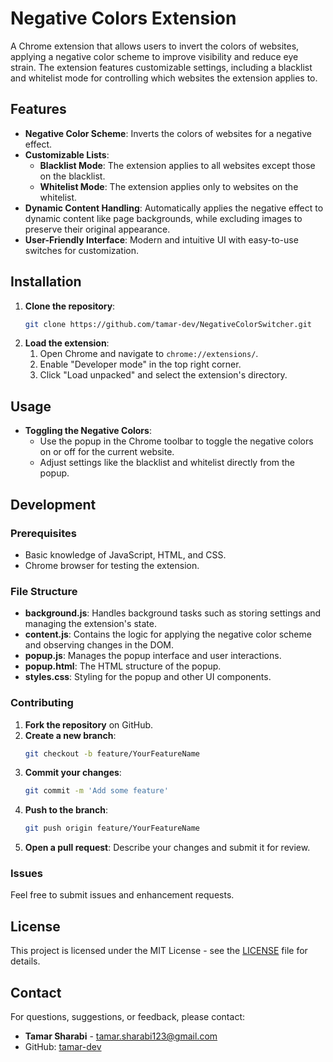# Negative Colors Extension

A Chrome extension that allows users to invert the colors of websites, applying a negative color scheme to improve visibility and reduce eye strain. The extension features customizable settings, including a blacklist and whitelist mode for controlling which websites the extension applies to.

## Features

- **Negative Color Scheme**: Inverts the colors of websites for a negative effect.
- **Customizable Lists**: 
  - **Blacklist Mode**: The extension applies to all websites except those on the blacklist.
  - **Whitelist Mode**: The extension applies only to websites on the whitelist.
- **Dynamic Content Handling**: Automatically applies the negative effect to dynamic content like page backgrounds, while excluding images to preserve their original appearance.
- **User-Friendly Interface**: Modern and intuitive UI with easy-to-use switches for customization.

## Installation

1. **Clone the repository**:
    ```bash
    git clone https://github.com/tamar-dev/NegativeColorSwitcher.git
    ```
2. **Load the extension**:
    1. Open Chrome and navigate to `chrome://extensions/`.
    2. Enable "Developer mode" in the top right corner.
    3. Click "Load unpacked" and select the extension's directory.

## Usage

- **Toggling the Negative Colors**: 
  - Use the popup in the Chrome toolbar to toggle the negative colors on or off for the current website.
  - Adjust settings like the blacklist and whitelist directly from the popup.

## Development

### Prerequisites

- Basic knowledge of JavaScript, HTML, and CSS.
- Chrome browser for testing the extension.

### File Structure

- **background.js**: Handles background tasks such as storing settings and managing the extension's state.
- **content.js**: Contains the logic for applying the negative color scheme and observing changes in the DOM.
- **popup.js**: Manages the popup interface and user interactions.
- **popup.html**: The HTML structure of the popup.
- **styles.css**: Styling for the popup and other UI components.

### Contributing

1. **Fork the repository** on GitHub.
2. **Create a new branch**:
    ```bash
    git checkout -b feature/YourFeatureName
    ```
3. **Commit your changes**:
    ```bash
    git commit -m 'Add some feature'
    ```
4. **Push to the branch**:
    ```bash
    git push origin feature/YourFeatureName
    ```
5. **Open a pull request**: Describe your changes and submit it for review.

### Issues

Feel free to submit issues and enhancement requests.

## License

This project is licensed under the MIT License - see the [LICENSE](LICENSE) file for details.

## Contact

For questions, suggestions, or feedback, please contact:
- **Tamar Sharabi** - [tamar.sharabi123@gmail.com](mailto:tamar.sharabi123@gmail.com)
- GitHub: [tamar-dev](https://github.com/tamar-dev)
